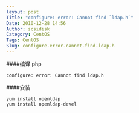 ```yaml
---
layout: post
Title: "configure: error: Cannot find `ldap.h`"
Date: 2010-12-28 14:56
Author: scsidisk
Category: CentOS
Tags: CentOS
Slug: configure-error-cannot-find-ldap-h
---
```


####编译 php

```
configure: error: Cannot find ldap.h
```

####安装

```
yum install openldap
yum install openldap-devel
```
